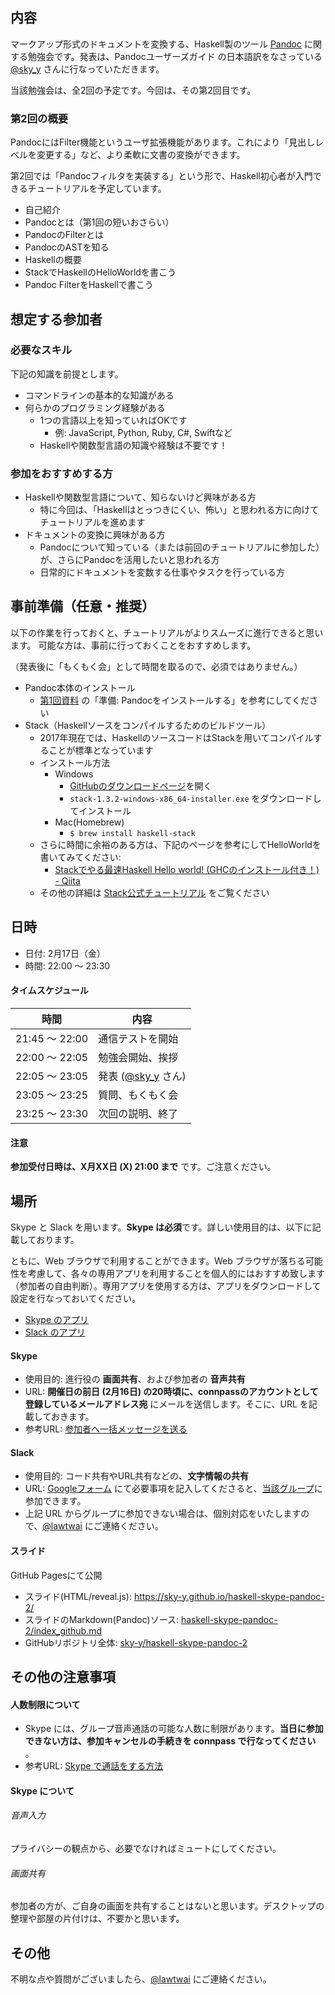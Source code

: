 ## 内容

マークアップ形式のドキュメントを変換する、Haskell製のツール [Pandoc](https://pandoc.org/) に関する勉強会です。発表は、Pandocユーザーズガイド の日本語訳をなさっている [@sky\_y](https://twitter.com/sky_y) さんに行なっていただきます。

当該勉強会は、全2回の予定です。今回は、その第2回目です。

### 第2回の概要

PandocにはFilter機能というユーザ拡張機能があります。これにより「見出しレベルを変更する」など、より柔軟に文書の変換ができます。

第2回では「Pandocフィルタを実装する」という形で、Haskell初心者が入門できるチュートリアルを予定しています。

- 自己紹介
- Pandocとは（第1回の短いおさらい）
- PandocのFilterとは
- PandocのASTを知る
- Haskellの概要
- StackでHaskellのHelloWorldを書こう
- Pandoc FilterをHaskellで書こう

## 想定する参加者

### 必要なスキル

下記の知識を前提とします。

- コマンドラインの基本的な知識がある
- 何らかのプログラミング経験がある
    - 1つの言語以上を知っていればOKです
        - 例: JavaScript, Python, Ruby, C#, Swiftなど
    - Haskellや関数型言語の知識や経験は不要です！

### 参加をおすすめする方

- Haskellや関数型言語について、知らないけど興味がある方
    - 特に今回は、「Haskellはとっつきにくい、怖い」と思われる方に向けてチュートリアルを進めます
- ドキュメントの変換に興味がある方
    - Pandocについて知っている（または前回のチュートリアルに参加した）が、さらにPandocを活用したいと思われる方
    - 日常的にドキュメントを変数する仕事やタスクを行っている方

## 事前準備（任意・推奨）

以下の作業を行っておくと、チュートリアルがよりスムーズに進行できると思います。
可能な方は、事前に行っておくことをおすすめします。

（発表後に「もくもく会」として時間を取るので、必須ではありません。）

- Pandoc本体のインストール
    - [第1回資料](https://github.com/sky-y/haskell-skype-pandoc-1/blob/master/index_github.md) の「準備: Pandocをインストールする」を参考にしてください
- Stack（Haskellソースをコンパイルするためのビルドツール）
    - 2017年現在では、HaskellのソースコードはStackを用いてコンパイルすることが標準となっています
    - インストール方法
        - Windows
            - [GitHubのダウンロードページ](https://github.com/commercialhaskell/stack/releases/latest)を開く
            - `stack-1.3.2-windows-x86_64-installer.exe` をダウンロードしてインストール
        - Mac(Homebrew)
            - `$ brew install haskell-stack`
    - さらに時間に余裕のある方は、下記のページを参考にしてHelloWorldを書いてみてください:
        - [Stackでやる最速Haskell Hello world! (GHCのインストール付き！) - Qiita](http://qiita.com/igrep/items/da1d8df6d40eb001a561)
    - その他の詳細は [Stack公式チュートリアル](https://docs.haskellstack.org/en/stable/README/) をご覧ください

## 日時

-   日付: 2月17日（金）
-   時間: 22:00 ～ 23:30

#### タイムスケジュール

| 時間           | 内容                                             |
|----------------|--------------------------------------------------|
| 21:45 ～ 22:00 | 通信テストを開始                                 |
| 22:00 ～ 22:05 | 勉強会開始、挨拶                                 |
| 22:05 ～ 23:05 | 発表 ([@sky\_y](https://twitter.com/sky_y) さん) |
| 23:05 ～ 23:25 | 質問、もくもく会                                 |
| 23:25 ～ 23:30 | 次回の説明、終了                                 |

#### 注意

**参加受付日時は、X月XX日 (X) 21:00 まで** です。ご注意ください。

場所
----

Skype と Slack を用います。**Skype は必須**です。詳しい使用目的は、以下に記載しております。

ともに、Web ブラウザで利用することができます。Web ブラウザが落ちる可能性を考慮して、各々の専用アプリを利用することを個人的にはおすすめ致します（参加者の自由判断）。専用アプリを使用する方は、アプリをダウンロードして設定を行なっておいてください。

-   [Skype のアプリ](https://www.skype.com/ja/download-skype/)
-   [Slack のアプリ](https://slack.com/downloads/)

#### Skype

-   使用目的: 進行役の **画面共有**、および参加者の **音声共有**
-   URL: **開催日の前日 (2月16日) の20時頃に、connpassのアカウントとして登録しているメールアドレス宛** にメールを送信します。そこに、URL を記載しておきます。
-   参考URL: [参加者へ一括メッセージを送る](http://help.connpass.com/organizers/bulk-message)

#### Slack

-   使用目的: コード共有やURL共有などの、**文字情報の共有**
-   URL: [Googleフォーム](https://goo.gl/EzRKbs) にて必要事項を記入してくださると、[当該グループ](https://haskellwithskype.slack.com/)に参加できます。
-   上記 URL からグループに参加できない場合は、個別対応をいたしますので、[@lawtwai](https://twitter.com/lawtwai) にご連絡ください。

#### スライド

GitHub Pagesにて公開

- スライド(HTML/reveal.js): <https://sky-y.github.io/haskell-skype-pandoc-2/>
- スライドのMarkdown(Pandoc)ソース: [haskell-skype-pandoc-2/index_github.md](https://github.com/sky-y/haskell-skype-pandoc-2/blob/master/index_github.md)
- GitHubリポジトリ全体: [sky-y/haskell-skype-pandoc-2](https://github.com/sky-y/haskell-skype-pandoc-2)

その他の注意事項
----------------

#### 人数制限について

-   Skype には、グループ音声通話の可能な人数に制限があります。**当日に参加できない方は、参加キャンセルの手続きを connpass で行なってください** 。
-   参考URL: [Skype で通話をする方法](https://support.skype.com/ja/faq/FA10613/skype-detong-hua-wosurufang-fa-wojiao-etekudasai)

#### Skype について

###### 音声入力

プライバシーの観点から、必要でなければミュートにしてください。

###### 画面共有

参加者の方が、ご自身の画面を共有することはないと思います。デスクトップの整理や部屋の片付けは、不要かと思います。

## その他

不明な点や質問がございましたら、[@lawtwai](https://twitter.com/lawtwai) にご連絡ください。
